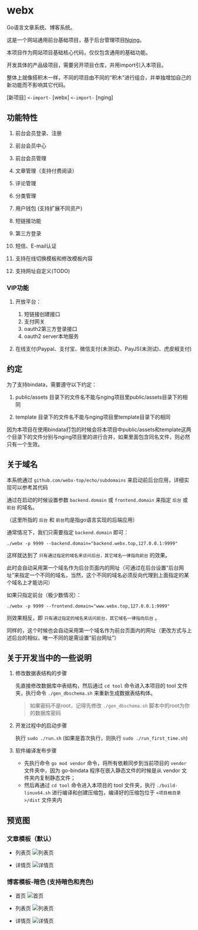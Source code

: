 # webx

Go语言文章系统、博客系统。

这是一个网站通用前台基础项目，基于后台管理项目[Nging](https://github.com/admpub/nging)。

本项目作为网站项目基础核心代码，仅仅包含通用的基础功能。

开发具体的产品级项目，需要另开项目仓库，并用import引入本项目。

整体上就像搭积木一样，不同的项目由不同的“积木”进行组合，并单独增加自己的新功能而不影响其它代码。

[新项目] `<-import-` [webx] `<-import-` [nging]

## 功能特性

1. 前台会员登录、注册  

2. 前台会员中心

3. 前台会员管理

4. 文章管理（支持付费阅读）

5. 评论管理

6. 分类管理

7. 用户钱包 (支持扩展不同资产)

8. 短链接功能

9. 第三方登录

10. 短信、E-mail认证

11. 支持在线切换模板和修改模板内容

12. 支持网址自定义(TODO)

### VIP功能

1. 开放平台：

    1. 短链接创建接口
    2. 支付网关
    3. oauth2第三方登录接口
    4. oauth2 server本地服务

2. 在线支付(Paypal、支付宝、微信支付(未测试)、PayJS(未测试)、虎皮椒支付)

## 约定

为了支持bindata，需要遵守以下约定：

1. public/assets 目录下的文件名不能与nging项目里public/assets目录下的相同

2. template 目录下的文件名不能与nging项目里template目录下的相同

因为本项目在使用bindata打包的时候会将本项目中public/assets和template这两个目录下的文件分别与nging项目里的进行合并，如果里面包含同名文件，则必然只有一个生效。

## 关于域名
 
本系统通过 `github.com/webx-top/echo/subdomains` 来启动前后台应用，详细实现可以参考其代码

通过在启动的时候设置参数 `backend.domain` 或 `frontend.domain` 来指定 `后台` 或 `前台` 的域名。

（这里所指的 `后台` 和 `前台`均是指go语言实现的后端应用）

通常情况下，我们只需要指定 `backend.domain` 即可：

```
./webx -p 9999 --backend.domain="backend.webx.top,127.0.0.1:9999"
```

这样就达到了 `只有通过指定的域名来访问后台，其它域名一律指向前台` 的效果。

此时会自动采用第一个域名作为后台页面内的网址（可通过在后台设置“后台网址”来指定一个不同的域名，当然，这个不同的域名必须反向代理到上面指定的某个域名上才能访问）

如果只指定前台（极少数情况）：

```
./webx -p 9999 --frontend.domain="www.webx.top,127.0.0.1:9999"
```
则效果相反，即 `只有通过指定的域名来访问前台，其它域名一律指向后台` 。

同样的，这个时候也会自动采用第一个域名作为前台页面内的网址（更改方式与上述后台的相似，唯一不同的是需设置“前台网址”）

## 关于开发当中的一些说明
1. 修改数据表结构的步骤

    先直接修改数据库中表结构，然后通过 `cd tool` 命令进入本项目的 tool 文件夹，执行命令 `./gen_dbschema.sh` 来重新生成数据表结构体。
    > 如果密码不是root，记得先修改 `./gen_dbschema.sh` 脚本中的root为你的数据库密码

2. 开发过程中的启动步骤

    执行 `sudo ./run.sh` (如果是首次执行，则执行 `sudo ./run_first_time.sh`)

3. 软件编译发布步骤
    * 先执行命令 `go mod vendor` 命令，将所有依赖同步到当前项目的 `vendor` 文件夹中，因为 go-bindata 程序在嵌入静态文件的时候是从 vendor 文件夹内复制静态文件；
    * 然后再通过 `cd tool` 命令进入本项目的 tool 文件夹，执行 `./build-linux64.sh` 进行编译和创建压缩包，编译好的压缩包位于 `<项目根目录>/dist` 文件夹内

## 预览图

### 文章模板（默认）

* 列表页
![列表页](./preview/demo-default-article-list.png)

* 详情页
![详情页](./preview/demo-default-article-detail.png)

### 博客模板-暗色 (支持暗色和亮色)

* 首页
![首页](./preview/demo-blogdefault-index.png)


* 列表页
![列表页](./preview/demo-blogdefault-article-list.png)

* 详情页
![详情页](./preview/demo-blogdefault-article-detail.png)

